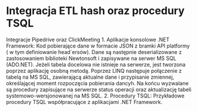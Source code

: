 # Integracja ETL hash oraz procedury TSQL
Integracje Pipedrive oraz ClickMeeting
    1. Aplikacje konsolowe .NET Framework:
    Kod pobierające dane w formacie JSON z bramki API platformy ( w tym definiowanie head`ersów). Dane są następnie deserializowane z zastosowaniem biblioteki Newtonsoft i zapisywane na serwer MS SQL (ADO.NET).
    Jeżeli tabela docelowa nie istnieje na serwerze, jest tworzona poprzez aplikację osobną metodą.
    Poprzez LINQ następuje połączenie z tabelą na MS SQL, zawierającą aktualne dane i przypisanie zmiennej, określającej moment rozpoczęcia pobierania dancyh.
    Na końcu wyzwalane są procedury zapisujące na serwerze status operacji oraz aktualizację tabeli systemowo-wersjonowanej na MS SQL.
2. Procedury TSQL:
    Przykładowe procedury TSQL współpracujące z aplikacjami .NET Framework.

